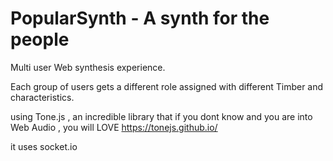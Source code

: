 # PopularSynth - A synth for the people

Multi user Web synthesis experience.

Each group of users gets a different role assigned with different Timber and characteristics.

using Tone.js , an incredible library that if you dont know and you are into Web Audio , you will LOVE https://tonejs.github.io/

it uses socket.io
